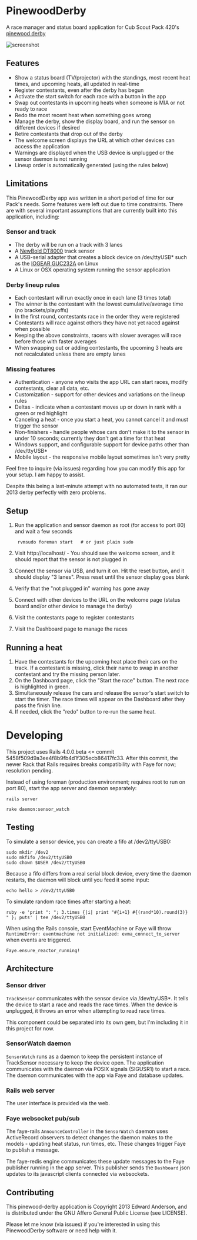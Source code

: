 PinewoodDerby
=============

A race manager and status board application for Cub Scout Pack 420's [pinewood derby](http://en.wikipedia.org/wiki/Pinewood_derby)

![screenshot](http://cl.ly/image/1L3b3g0o0R0F/Screen%20shot%202013-02-03%20at%209.18.25%20PM.png)

Features
--------

* Show a status board (TV/projector) with the standings, most recent heat times, and upcoming heats, all updated in real-time
* Register contestants, even after the derby has begun
* Activate the start switch for each race with a button in the app
* Swap out contestants in upcoming heats when someone is MIA or not ready to race
* Redo the most recent heat when something goes wrong
* Manage the derby, show the display board, and run the sensor on different devices if desired
* Retire contestants that drop out of the derby
* The welcome screen displays the URL at which other devices can access the application
* Warnings are displayed when the USB device is unplugged or the sensor daemon is not running
* Lineup order is automatically generated (using the rules below)

Limitations
-----------

This PinewoodDerby app was written in a short period of time for our Pack's needs.
Some features were left out due to time constraints.
There are with several important assumptions that are currently built into this application, including:

### Sensor and track

* The derby will be run on a track with 3 lanes
* A [NewBold DT8000](http://www.pinewood-derby-timer.com/DT8000.html) track sensor
* A USB-serial adapter that creates a block device on /dev/ttyUSB* such as the [IOGEAR GUC232A](http://www.iogear.com/product/GUC232A/) on Linux
* A Linux or OSX operating system running the sensor application

### Derby lineup rules

* Each contestant will run exactly once in each lane (3 times total)
* The winner is the contestant with the lowest cumulative/average time (no brackets/playoffs)
* In the first round, contestants race in the order they were registered
* Contestants will race against others they have not yet raced against when possible
* Keeping the above constraints, racers with slower averages will race before those with faster averages
* When swapping out or adding contestants, the upcoming 3 heats are not recalculated unless there are empty lanes

### Missing features

* Authentication - anyone who visits the app URL can start races, modify contestants, clear all data, etc.
* Customization - support for other devices and variations on the lineup rules
* Deltas - indicate when a contestant moves up or down in rank with a green or red highlight
* Canceling a heat - once you start a heat, you cannot cancel it and must trigger the sensor
* Non-finishers - handle people whose cars don't make it to the sensor in under 10 seconds; currently they don't get a time for that heat
* Windows support, and configurable support for device paths other than /dev/ttyUSB*
* Mobile layout - the responsive mobile layout sometimes isn't very pretty

Feel free to inquire (via issues) regarding how you can modify this app for your setup. I am happy to assist.

Despite this being a last-minute attempt with no automated tests, it ran our 2013 derby perfectly with zero problems.

Setup
-----

1. Run the application and sensor daemon as root (for access to port 80) and wait a few seconds

        rvmsudo foreman start   # or just plain sudo

2. Visit http://localhost/ - You should see the welcome screen, and it should report that the sensor is not plugged in
3. Connect the sensor via USB, and turn it on. Hit the reset button, and it should display "3 lanes". Press reset until the sensor display goes blank
4. Verify that the "not plugged in" warning has gone away
5. Connect with other devices to the URL on the welcome page (status board and/or other device to manage the derby)
6. Visit the contestants page to register contestants
7. Visit the Dashboard page to manage the races

Running a heat
--------------

1. Have the contestants for the upcoming heat place their cars on the track. If a contestant is missing, click their name to swap in another contestant and try the missing person later.
2. On the Dashboard page, click the "Start the race" button. The next race is highlighted in green.
3. Simultaneously release the cars and release the sensor's start switch to start the timer. The race times will appear on the Dashboard after they pass the finish line.
4. If needed, click the "redo" button to re-run the same heat.

Developing
==========

This project uses Rails 4.0.0.beta <= commit 5458f509d9a3ee4f8b9fb4d1f305ecb86417fc33.
After this commit, the newer Rack that Rails requires breaks compatibility with Faye for now; resolution pending.

Instead of using foreman (production environment; requires root to run on port 80), start the app server and daemon separately:

    rails server

    rake daemon:sensor_watch

Testing
-------

To simulate a sensor device, you can create a fifo at /dev2/ttyUSB0:

    sudo mkdir /dev2
    sudo mkfifo /dev2/ttyUSB0
    sudo chown $USER /dev2/ttyUSB0

Because a fifo differs from a real serial block device, every time the daemon restarts, the daemon will block until you feed it some input:

    echo hello > /dev2/ttyUSB0

To simulate random race times after starting a heat:

    ruby -e 'print ": "; 3.times {|i| print "#{i+1} #{(rand*10).round(3)} " }; puts' | tee /dev2/ttyUSB0

When using the Rails console, start EventMachine or Faye will throw `RuntimeError: eventmachine not initialized: evma_connect_to_server` when events are triggered.

    Faye.ensure_reactor_running!

Architecture
------------

### Sensor driver

`TrackSensor` communicates with the sensor device via /dev/ttyUSB*. It tells the device to start a race and reads the race times. When the device is unplugged, it throws an error when attempting to read race times.

This component could be separated into its own gem, but I'm including it in this project for now.

### SensorWatch daemon

`SensorWatch` runs as a daemon to keep the persistent instance of TrackSensor necessary to keep the device open. The application communicates with the daemon via POSIX signals (SIGUSR1) to start a race. The daemon communicates with the app via Faye and database updates.

### Rails web server

The user interface is provided via the web.

### Faye websocket pub/sub

The faye-rails `AnnounceController` in the `SensorWatch` daemon uses ActiveRecord observers to detect changes the daemon makes to the models - updating heat status, run times, etc. These changes trigger Faye to publish a message.

The faye-redis engine communicates these update messages to the Faye publisher running in the app server.
This publisher sends the `Dashboard` json updates to its javascript clients connected via websockets.

Contributing
------------

This pinewood-derby application is Copyright 2013 Edward Anderson,
and is distributed under the GNU Affero General Public License (see LICENSE).

Please let me know (via issues) if you're interested in using this PinewoodDerby software or need help with it.

